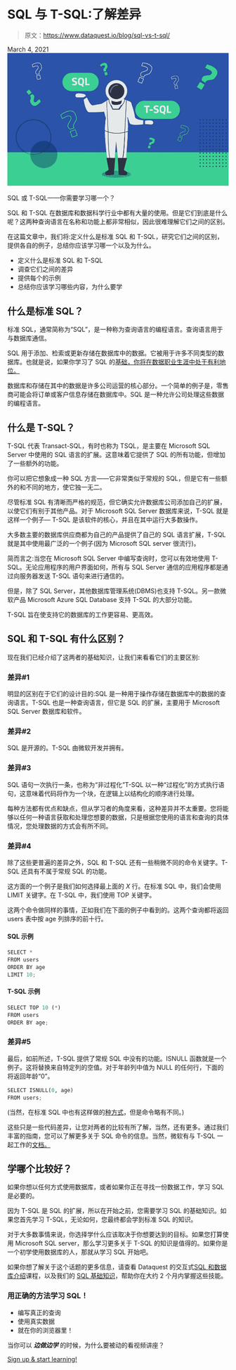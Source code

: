 # SQL 与 T-SQL:了解差异

> 原文：<https://www.dataquest.io/blog/sql-vs-t-sql/>

March 4, 2021![SQL or T-SQL - which one should you learn?](img/1d9a1223d7f1c61ae1e106fd39a59d83.png)

SQL 或 T-SQL——你需要学习哪一个？

SQL 和 T-SQL 在数据库和数据科学行业中都有大量的使用。但是它们到底是什么呢？这两种查询语言在名称和功能上都非常相似，因此很难理解它们之间的区别。

在这篇文章中，我们将:定义什么是标准 SQL 和 T-SQL，研究它们之间的区别，提供各自的例子，总结你应该学习哪一个以及为什么。

*   定义什么是标准 SQL 和 T-SQL
*   调查它们之间的差异
*   提供每个的示例
*   总结你应该学习哪些内容，为什么要学

## 什么是标准 SQL？

标准 SQL，通常简称为“SQL”，是一种称为查询语言的编程语言。查询语言用于与数据库通信。

SQL 用于添加、检索或更新存储在数据库中的数据。它被用于许多不同类型的数据库。也就是说，如果你学习了 SQL 的[基础，你将在数据职业生涯中处于有利地位。](https://www.dataquest.io/blog/sql-basics/)

数据库和存储在其中的数据是许多公司运营的核心部分。一个简单的例子是，零售商可能会将订单或客户信息存储在数据库中。SQL 是一种允许公司处理这些数据的编程语言。

## 什么是 T-SQL？

T-SQL 代表 Transact-SQL，有时也称为 TSQL，是主要在 Microsoft SQL Server 中使用的 SQL 语言的扩展。这意味着它提供了 SQL 的所有功能，但增加了一些额外的功能。

你可以把它想象成一种 SQL 方言——它非常类似于常规的 SQL，但是它有一些额外的和不同的地方，使它独一无二。

尽管标准 SQL 有清晰而严格的规范，但它确实允许数据库公司添加自己的扩展，以使它们有别于其他产品。对于 Microsoft SQL Server 数据库来说，T-SQL 就是这样一个例子— T-SQL 是该软件的核心，并且在其中运行大多数操作。

大多数主要的数据库供应商都为自己的产品提供了自己的 SQL 语言扩展，T-SQL 就是其中使用最广泛的一个例子(因为 Microsoft SQL server 很流行)。

简而言之:当您在 Microsoft SQL Server 中编写查询时，您可以有效地使用 T-SQL。无论应用程序的用户界面如何，所有与 SQL Server 通信的应用程序都是通过向服务器发送 T-SQL 语句来进行通信的。

但是，除了 SQL Server，其他数据库管理系统(DBMS)也支持 T-SQL。另一款微软产品 Microsoft Azure SQL Database 支持 T-SQL 的大部分功能。

T-SQL 旨在使支持它的数据库的工作更容易、更高效。

## SQL 和 T-SQL 有什么区别？

现在我们已经介绍了这两者的基础知识，让我们来看看它们的主要区别:

### 差异#1

明显的区别在于它们的设计目的:SQL 是一种用于操作存储在数据库中的数据的查询语言。T-SQL 也是一种查询语言，但它是 SQL 的扩展，主要用于 Microsoft SQL Server 数据库和软件。

### 差异#2

SQL 是开源的。T-SQL 由微软开发并拥有。

### 差异#3

SQL 语句一次执行一条，也称为“非过程化”T-SQL 以一种“过程化”的方式执行语句，这意味着代码将作为一个块，在逻辑上以结构化的顺序进行处理。

每种方法都有优点和缺点，但从学习者的角度来看，这种差异并不太重要。您将能够以任何一种语言获取和处理您想要的数据，只是根据您使用的语言和查询的具体情况，您处理数据的方式会有所不同。

### 差异#4

除了这些更普遍的差异之外，SQL 和 T-SQL 还有一些稍微不同的命令关键字。T-SQL 还具有不属于常规 SQL 的功能。

这方面的一个例子是我们如何选择最上面的 *X* 行。在标准 SQL 中，我们会使用 LIMIT 关键字。在 T-SQL 中，我们使用 TOP 关键字。

这两个命令做同样的事情，正如我们在下面的例子中看到的。这两个查询都将返回 users 表中按 age 列排序的前十行。

#### SQL 示例

```py
SELECT *
FROM users
ORDER BY age
LIMIT 10;
```

#### T-SQL 示例

```py
SELECT TOP 10 (*)
FROM users
ORDER BY age;
```

### 差异#5

最后，如前所述，T-SQL 提供了常规 SQL 中没有的功能。ISNULL 函数就是一个例子。这将替换来自特定列的空值。对于年龄列中值为 NULL 的任何行，下面的将返回年龄“0”。

```py
SELECT ISNULL(0, age)
FROM users;
```

(当然，在标准 SQL 中也有这样做的[种方式](https://stackoverflow.com/questions/9877533/replace-nulls-values-in-sql-using-select-statement)，但是命令略有不同。)

这些只是一些代码差异，让您对两者的比较有所了解，当然，还有更多。通过我们丰富的指南，您可以了解更多关于 SQL 命令的信息。当然，微软有与 T-SQL 一起工作的[文档。](https://docs.microsoft.com/en-us/sql/t-sql/language-reference?view=sql-server-ver15)

## 学哪个比较好？

如果你想以任何方式使用数据库，或者如果你正在寻找一份数据工作，学习 SQL 是必要的。

因为 T-SQL 是 SQL 的扩展，所以在开始之前，您需要学习 SQL 的基础知识。如果您首先学习 T-SQL，无论如何，您最终都会学到标准 SQL 的知识。

对于大多数事情来说，你选择学什么应该取决于你想要达到的目标。如果您打算使用 Microsoft SQL server，那么学习更多关于 T-SQL 的知识是值得的。如果你是一个初学使用数据库的人，那就从学习 SQL 开始吧。

如果你想了解关于这个话题的更多信息，请查看 Dataquest 的交互式[SQL 和数据库介绍](https://www.dataquest.io/course/funds-sql-i/)课程，以及我们的 [SQL 基础知识](https://www.dataquest.io/path/sql-skills/)，帮助你在大约 2 个月内掌握这些技能。

### 用正确的方法学习 SQL！

*   编写真正的查询
*   使用真实数据
*   就在你的浏览器里！

当你可以 ***边做边学*** 的时候，为什么要被动的看视频讲座？

[Sign up & start learning!](https://app.dataquest.io/signup)